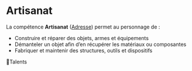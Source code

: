 # Artisanat

La compétence **Artisanat** ([Adresse](/docs/attributs/adresse.md)) permet au personnage de :

- Construire et réparer des objets, armes et équipements
- Démanteler un objet afin d’en récupérer les matériaux ou composantes
- Fabriquer et maintenir des structures, outils et dispositifs

🚧Talents
